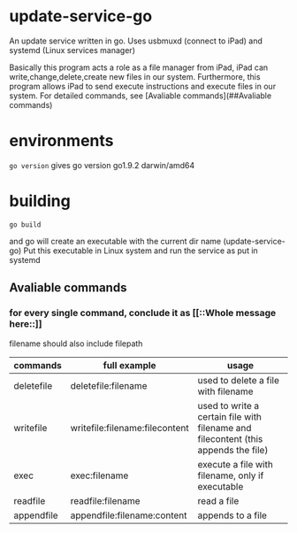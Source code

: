 # update-service-go

An update service written in go. Uses usbmuxd (connect to iPad) and systemd
(Linux services manager)

Basically this program acts a role as a file manager from iPad, iPad can
write,change,delete,create new files in our system. Furthermore, this program
allows iPad to send execute instructions and execute files in our system. For
detailed commands, see [Avaliable commands](##Avaliable commands)

# environments

`go version` gives go version go1.9.2 darwin/amd64

# building

```
go build
```

and go will create an executable with the current dir name (update-service-go)
Put this executable in Linux system and run the service as put in systemd

## Avaliable commands

### for every single command, conclude it as [[::Whole message here::]]

filename should also include filepath

| commands   | full example                   | usage                                                                              |
| ---------- | ------------------------------ | ---------------------------------------------------------------------------------- |
| deletefile | deletefile:filename            | used to delete a file with filename                                                |
| writefile  | writefile:filename:filecontent | used to write a certain file with filename and filecontent (this appends the file) |
| exec       | exec:filename                  | execute a file with filename, only if executable                                   |
| readfile   | readfile:filename              | read a file                                                                        |
| appendfile | appendfile:filename:content    | appends to a file                                                                  |
